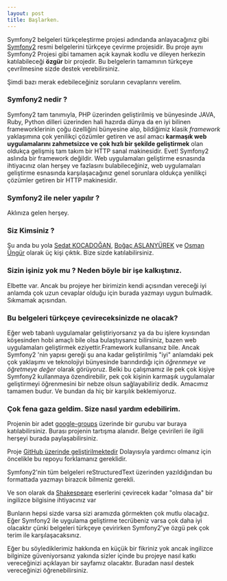```yaml
---
layout: post
title: Başlarken.
---
```


Symfony2 belgeleri türkçeleştirme projesi adındanda anlayacağınız 
gibi [Symfony2](http://symfony.com/doc/current/book/index.html) 
resmi belgelerini türkçeye çevirme projesidir. 
Bu proje aynı Symfony2 Projesi gibi tamamen açık kaynak kodlu ve dileyen 
herkezin katılabileceği **özgür** bir projedir. 
Bu belgelerin tamamının türkçeye çevrilmesine sizde destek verebilirsiniz.

Şimdi bazı merak edebileceğiniz soruların cevaplarını verelim.

### Symfony2 nedir ?

Symfony2 tam tanımıyla, PHP üzerinden geliştirilmiş ve bünyesinde JAVA,
Ruby, Python dilleri üzerinden hali hazırda dünya da en iyi bilinen 
frameworklerinin çoğu özelliğini bünyesine alıp, bildiğimiz klasik 
*framework* yaklaşımına çok yenilikçi çözümler getiren ve asıl amacı
**karmaşık web uygulamalarını zahmetsizce ve çok hızlı bir şekilde 
geliştirmek** olan oldukça gelişmiş tam takım bir HTTP sanal makinesidir.
Evet! Symfony2 aslında bir framework değildir. Web uygulamaları geliştirme
esnasında ihtiyacınız olan herşey ve fazlasını bulabileceğiniz, web 
uygulamaları geliştirme esnasında karşılaşacağınız genel sorunlara oldukça
yenilikçi çözümler getiren bir HTTP makinesidir.


### Symfony2 ile neler yapılır ?

Aklınıza gelen herşey.

### Siz Kimsiniz ?

Şu anda bu yola [Sedat KOCADOĞAN](http://skocadogan.blogspot.com),
[Boğaç ASLANYÜREK](http://www.dubluve.net) ve [Osman Üngür](https://github.com/import)
olarak üç kişi çıktık. Bize sizde katılabilirsiniz.

### Sizin işiniz yok mu ? Neden böyle bir işe kalkıştınız.

Elbette var. Ancak bu projeye her birimizin kendi açısından vereceği
iyi anlamda çok uzun cevaplar olduğu için burada yazmayı uygun bulmadık.
Sıkmamak açısından.

### Bu belgeleri türkçeye çevireceksinizde ne olacak?

Eğer web tabanlı uygulamalar geliştiriyorsanız ya da bu işlere kıyısından
köşesinden hobi amaçlı bile olsa bulaştıysanız bilirsiniz, bazen web 
uygulamaları geliştirmek eziyettir.Framework kullansanız bile. Ancak
Symfony2 'nin yapısı gereği şu ana kadar geliştirilmiş "iyi" anlamdaki
pek çok yaklaşımı ve teknolojiyi bünyesinde barındırdığı için *öğrenmeye
ve öğretmeye değer* olarak görüyoruz. Belki bu çalışmamız ile 
pek çok kişiye Symfony2 kullanmaya özendirebilir, pek çok kişinin 
karmaşık uygulamalar geliştirmeyi öğrenmesini bir nebze olsun sağlayabiliriz 
dedik. Amacımız tamamen budur. Ve bundan da hiç bir karşılık beklemiyoruz.

### Çok fena gaza geldim. Size nasıl yardım edebilirim.

Projenin bir adet [google-groups](https://groups.google.com/forum/?fromgroups#!forum/symfony-2-tr) 
üzerinde bir gurubu var buraya katılabilirsiniz. Burası projenin tartışma
alanıdır. Belge çevirileri ile ilgili herşeyi burada paylaşabilirsiniz.

Proje [GitHub üzerinde geliştirilmektedir](git://github.com/symfony-tr/symfony-docs.git)
Dolayısıyla yardımcı olmanız için öncelikle bu repoyu forklamanız gereklidir.

Symfony2'nin tüm belgeleri reStructuredText üzerinden yazıldığından bu 
formattada yazmayı birazcık bilmeniz gerekli.

Ve son olarak da [Shakespeare](en.wikipedia.org/wiki/William_Shakespeare)
eserlerini çevirecek kadar "olmasa da" bir ingilizce bilgisine ihtiyacınız var

Bunların hepsi sizde varsa sizi aramızda görmekten çok mutlu olacağız.
Eğer Symfony2 ile uygulama geliştirme tecrübeniz varsa çok daha iyi olacaktır
çünki belgeleri türkçeye çevirirken Symfony2'ye özgü pek çok terim ile
karşılaşacaksınız. 

Eğer bu söylediklerimiz hakkında en küçük bir fikriniz yok ancak ingilizce
bilginize güveniyorsanız yakında sizler içinde bu projeye nasıl 
katkı vereceğinizi açıklayan bir sayfamız olacaktır. Buradan
nasıl destek vereceğinizi öğrenebilirsiniz.


